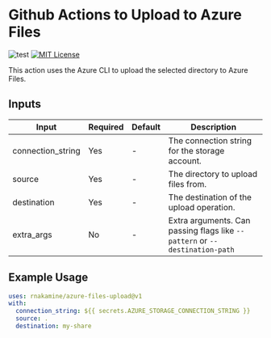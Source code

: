 # Github Actions to Upload to Azure Files
![test](https://github.com/rnakamine/azure-files-upload/workflows/Test/badge.svg)
[![MIT License](http://img.shields.io/badge/license-MIT-blue.svg?style=flat)](LICENSE)

This action uses the Azure CLI to upload the selected directory to Azure Files.

## Inputs

|Input|Required|Default|Description|
|---|---|---|---|
|connection_string|Yes|-|The connection string for the storage account.|
|source|Yes|-|The directory to upload files from.|
|destination|Yes|-|The destination of the upload operation.|
|extra_args|No|-|Extra arguments. Can passing flags like `--pattern` or `--destination-path`|

## Example Usage

```yaml
uses: rnakamine/azure-files-upload@v1
with:
  connection_string: ${{ secrets.AZURE_STORAGE_CONNECTION_STRING }}
  source: .
  destination: my-share
```
